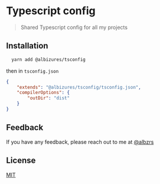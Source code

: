 # Typescript config

> Shared Typescript config for all my projects

## Installation

```bash
  yarn add @albizures/tsconfig
```

then in `tsconfig.json`

```json
{
	"extends": "@albizures/tsconfig/tsconfig.json",
	"compilerOptions": {
		"outDir": "dist"
	}
}
```

## Feedback

If you have any feedback, please reach out to me at [@albzrs](https://twitter.com/albzrs)

## License

[MIT](https://choosealicense.com/licenses/mit/)
